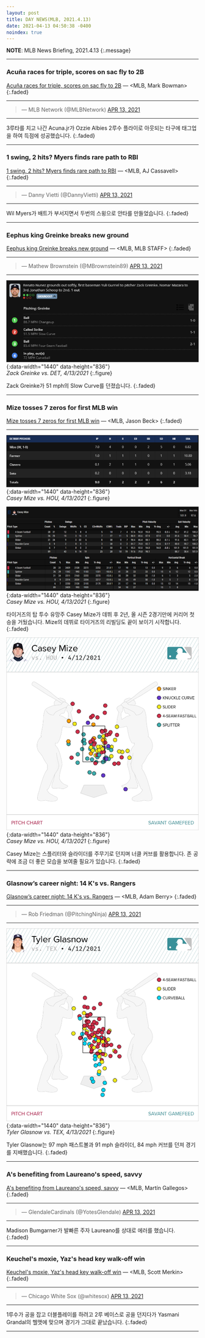 ```yaml
---
layout: post
title: DAY NEWS(MLB, 2021.4.13)
date: 2021-04-13 04:50:38 -0400
noindex: true
---
```


**NOTE**: MLB News Briefing, 2021.4.13
{:.message}

---

### Acuña races for triple, scores on sac fly to 2B
[Acuña races for triple, scores on sac fly to 2B](https://www.mlb.com/news/ronald-acuna-jr-triples-scores-on-sac-fly-to-second) &mdash; <MLB, Mark Bowman>
{:.faded}

---

<script async src="//platform.twitter.com/widgets.js" charset="utf-8"></script>
<blockquote class="twitter-tweet" data-lang="en">
  &mdash; MLB Network (@MLBNetwork)
  <a href="https://twitter.com/MLBNetwork/status/1382044835419451397">APR 13, 2021</a>
</blockquote>

---

3루타를 치고 나간 Acuna.jr가 Ozzie Albies 2루수 플라이로 아웃되는 타구에 태그업을 하여 득점에 성공했습니다.
{:.faded}

---

### 1 swing, 2 hits? Myers finds rare path to RBI
[1 swing, 2 hits? Myers finds rare path to RBI](https://www.mlb.com/news/wil-myers-hits-ball-twice-on-one-swing) &mdash; <MLB, AJ Cassavell>
{:.faded}

---

<script async src="//platform.twitter.com/widgets.js" charset="utf-8"></script>
<blockquote class="twitter-tweet" data-lang="en">
  &mdash; Danny Vietti (@DannyVietti)
  <a href="https://twitter.com/DannyVietti/status/1381746923388870660">APR 13, 2021</a>
</blockquote>

---

Wil Myers가 배트가 부서지면서 두번의 스윙으로 안타를 만들었습니다.
{:.faded}

---

### Eephus king Greinke breaks new ground
[Eephus king Greinke breaks new ground](https://www.mlb.com/news/zack-greinke-throws-51-mph-pitch-against-tigers) &mdash; <MLB, MLB STAFF>
{:.faded}

---

<script async src="//platform.twitter.com/widgets.js" charset="utf-8"></script>
<blockquote class="twitter-tweet" data-lang="en">
  &mdash; Mathew Brownstein (@MBrownstein89)
  <a href="https://twitter.com/MBrownstein89/status/1381967189842874381">APR 13, 2021</a>
</blockquote>

---

![Zack Greinke](/image/news/20210413/20210413a.png){:data-width="1440" data-height="836"}   
*Zack Greinke vs. DET, 4/13/2021*
{:.figure}

Zack Greinke가 51 mph의 Slow Curve를 던졌습니다.
{:.faded}

---

### Mize tosses 7 zeros for first MLB win
[Mize tosses 7 zeros for first MLB win](https://www.mlb.com/news/casey-mize-gets-first-win-supported-by-3-homers) &mdash; <MLB, Jason Beck>
{:.faded}

---

![Casey Mize](/image/news/20210413/20210413b.png){:data-width="1440" data-height="836"}   
*Casey Mize vs. HOU, 4/13/2021*
{:.figure}

![Casey Mize](/image/news/20210413/20210413c.png){:data-width="1440" data-height="836"}   
*Casey Mize vs. HOU, 4/13/2021*
{:.figure}

타이거즈의 탑 투수 유망주 Casey Mize가 데뷔 후 2년, 올 시즌 2경기만에 커리어 첫 승을 거뒀습니다. Mize의 데뷔로 타이거즈의 리빌딩도 끝이 보이기 시작합니다.
{:.faded}

![Casey Mize](/image/news/20210413/383db430-9b03-4cd2-94d6-ebe5b5a972a2.png){:data-width="1440" data-height="836"}   
*Casey Mize vs. HOU, 4/13/2021*
{:.figure}

Casey Mize는 스플리터와 슬라이더를 주무기로 던지며 너클 커브를 활용합니다. 존 공략에 조금 더 좋은 모습을 보여줄 필요가 있습니다.
{:.faded}

---

### Glasnow’s career night: 14 K's vs. Rangers
[Glasnow’s career night: 14 K's vs. Rangers](https://www.mlb.com/news/tyler-glasnow-strikes-out-14-against-rangers) &mdash; <MLB,
Adam Berry>
{:.faded}

---

<script async src="//platform.twitter.com/widgets.js" charset="utf-8"></script>
<blockquote class="twitter-tweet" data-lang="en">
  &mdash; Rob Friedman (@PitchingNinja)
  <a href="https://twitter.com/PitchingNinja/status/1381935575092101127">APR 13, 2021</a>
</blockquote>

---

![Tyler Glasnow](/image/news/20210413/ad8eb3c3-bb1d-4e1f-80d9-c87353bbf2b2.png){:data-width="1440" data-height="836"}   
*Tyler Glasnow vs. TEX, 4/13/2021*
{:.figure}

Tyler Glasnow는 97 mph 패스트볼과 91 mph 슬라이더, 84 mph 커브를 던져 경기를 지배했습니다.
{:.faded}

---

### A's benefiting from Laureano's speed, savvy
[A's benefiting from Laureano's speed, savvy](https://www.mlb.com/news/ramon-laureano-a-key-for-athletics-offense) &mdash; <MLB, Martín Gallegos>
{:.faded}

---

<script async src="//platform.twitter.com/widgets.js" charset="utf-8"></script>
<blockquote class="twitter-tweet" data-lang="en">
  &mdash; GlendaleCardinals (@YotesGlendale)
  <a href="https://twitter.com/YotesGlendale/status/1381810822108696576">APR 13, 2021</a>
</blockquote>

---

Madison Bumgarner가 발빠른 주자 Laureano를 상대로 에러를 했습니다.
{:.faded}

---

### Keuchel's moxie, Yaz's head key walk-off win
[Keuchel's moxie, Yaz's head key walk-off win](https://www.mlb.com/news/white-sox-get-walk-off-win-vs-indians) &mdash; <MLB, Scott Merkin>
{:.faded}

---

<script async src="//platform.twitter.com/widgets.js" charset="utf-8"></script>
<blockquote class="twitter-tweet" data-lang="en">
  &mdash; Chicago White Sox (@whitesox)
  <a href="https://twitter.com/whitesox/status/1381810226362515459">APR 13, 2021</a>
</blockquote>

---

1루수가 공을 잡고 더블플레이를 하려고 2루 베이스로 공을 던지다가 Yasmani Grandal의 헬맷에 맞으며 경기가 그대로 끝났습니다.
{:.faded}

---
